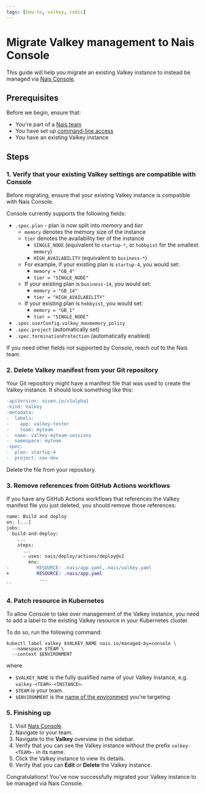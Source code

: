 ```yaml
---
tags: [how-to, valkey, redis]
---
```


# Migrate Valkey management to Nais Console

This guide will help you migrate an existing Valkey instance to instead be managed via [Nais Console](../../../operate/console.md).

## Prerequisites

Before we begin, ensure that:

- You're part of a [Nais team](../../../explanations/team.md)
- You have set up [command-line access](../../../operate/how-to/command-line-access.md)
- You have an existing Valkey instance

## Steps

### 1. Verify that your existing Valkey settings are compatible with Console

Before migrating, ensure that your existing Valkey instance is compatible with Nais Console.

Console currently supports the following fields:

- `.spec.plan` - plan is now split into _memory_ and _tier_
    - `memory` denotes the memory size of the instance
    - `tier` denotes the availability tier of the instance
        - `SINGLE_NODE` (equivalent to `startup-*`, or `hobbyist` for the smallest `memory`)
        - `HIGH_AVAILABILITY` (equivalent to `business-*`)
    - For example, if your existing plan is `startup-4`, you would set:
        - `memory = "GB_4"`
        - `tier = "SINGLE_NODE"`
    - If your existing plan is `business-14`, you would set:
        - `memory = "GB_14"`
        - `tier = "HIGH_AVAILABILITY"`
    - If your existing plan is `hobbyist`, you would set:
        - `memory = "GB_1"`
        - `tier = "SINGLE_NODE"`
- `.spec.userConfig.valkey_maxmemory_policy`
- `.spec.project` (automatically set)
- `.spec.terminationProtection` (automatically enabled)

If you need other fields not supported by Console, reach out to the Nais team.

### 2. Delete Valkey manifest from your Git repository

Your Git repository might have a manifest file that was used to create the Valkey instance.
It should look something like this:

```diff title="valkey.yaml"
-apiVersion: aiven.io/v1alpha1
-kind: Valkey
-metadata:
-  labels:
-    app: valkey-tester
-    team: myteam
-  name: valkey-myteam-sessions
-  namespace: myteam
-spec:
-  plan: startup-4
-  project: nav-dev
```

Delete the file from your repository.

### 3. Remove references from GitHub Actions workflows

If you have any GitHub Actions workflows that references the Valkey manifest file you just deleted, you should remove those references:

```diff title=".github/workflows/deploy.yaml"
name: Build and deploy
on: [...]
jobs:
  build-and-deploy:
    ...
    steps:
      ...
      - uses: nais/deploy/actions/deploy@v2
        env:
-          RESOURCE: .nais/app.yaml,.nais/valkey.yaml
+          RESOURCE: .nais/app.yaml
            ...
``
```

### 4. Patch resource in Kubernetes

To allow Console to take over management of the Valkey instance, you need to add a label to the existing Valkey resource in your Kubernetes cluster.

To do so, run the following command:

```shell
kubectl label valkey $VALKEY_NAME nais.io/managed-by=console \
  --namespace $TEAM \
  --context $ENVIRONMENT
```

where

- `$VALKEY_NAME` is the fully qualified name of your Valkey instance, e.g. `valkey-<TEAM>-<INSTANCE>`.
- `$TEAM` is your team.
- `$ENVIRONMENT` is the [name of the environment](../../../workloads/reference/environments.md) you're targeting.

### 5. Finishing up

1. Visit [Nais Console](https://console.<<tenant()>>.cloud.nais.io).
2. Navigate to your team.
3. Navigate to the **Valkey** overview in the sidebar.
4. Verify that you can see the Valkey instance without the prefix `valkey-<TEAM>-` in its name.
5. Click the Valkey instance to view its details.
6. Verify that you can **Edit** or **Delete** the Valkey instance.

Congratulations! You've now successfully migrated your Valkey instance to be managed via Nais Console.

